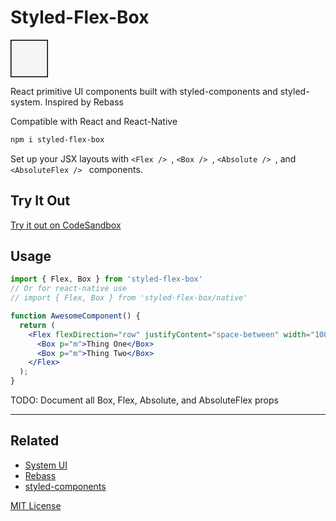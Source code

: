# Styled-Flex-Box

<svg width="60px" height="60px">
  <rect width="60px" height="60px" style="fill:rgb(245,245,245);stroke-width:3;stroke:rgb(0,0,0)" />
</svg>

React primitive UI components built with styled-components and styled-system. Inspired by Rebass

Compatible with React and React-Native

```sh
npm i styled-flex-box
```

Set up your JSX layouts with `<Flex /> `, `<Box /> `, `<Absolute /> `, and `<AbsoluteFlex /> ` components.  

## Try It Out

[Try it out on CodeSandbox](https://codesandbox.io/s/styledflexbox-example-6cisp)

## Usage

```jsx
import { Flex, Box } from 'styled-flex-box'
// Or for react-native use
// import { Flex, Box } from 'styled-flex-box/native'

function AwesomeComponent() {
  return (
    <Flex flexDirection="row" justifyContent="space-between" width="100%">
      <Box p="m">Thing One</Box>
      <Box p="m">Thing Two</Box>
    </Flex>
  );
}
```

TODO: Document all Box, Flex, Absolute, and AbsoluteFlex props

---

## Related

- [System UI](https://system-ui.com)
- [Rebass](https://rebassjs.org/)
- [styled-components](https://www.styled-components.com/)

[MIT License](LICENSE.md)
